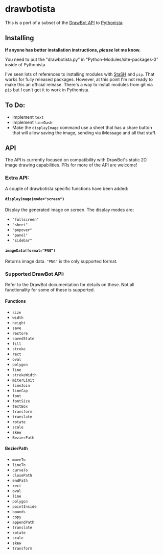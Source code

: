 # drawbotista

This is a port of a subset of the [DrawBot API](https://www.drawbot.com) to [Pythonista](http://omz-software.com/pythonista/index.html).

## Installing

**If anyone has better installation instructions, *please* let me know.**

You need to put the "drawbotista.py" in "Python-Modules/site-packages-3" inside of Pythonista.

I've seen lots of references to installing modules with [StaSH](https://github.com/ywangd/stash) and `pip`. That works for fully released packages. However, at this point I'm not ready to make this an official release. There's a way to install modules from git via `pip` but I can't get it to work in Pythonista.

## To Do:

- Implement `text`
- Implement `lineDash`
- Make the `displayImage` command use a sheet that has a share button that will allow saving the image, sending via iMessage and all that stuff.



## API

The API is currently focused on compatibility with DrawBot's static 2D image drawing capabilities. PRs for more of the API are welcome!

### Extra API:

A couple of drawbotista specific functions have been added:

#### `displayImage(mode="screen")`

Display the generated image on screen. The display modes are:

- `"fullscreen"`
- `"sheet"`
- `"popover"`
- `"panel"`
- `"sidebar"`

#### `imageData(format="PNG")`

Returns image data. `"PNG"` is the only supported format.


### Supported DrawBot API:

Refer to the DrawBot documentation for details on these. Not all functionality for some of these is supported.

#### Functions

- `size`
- `width`
- `height`
- `save`
- `restore`
- `savedState`
- `fill`
- `stroke`
- `rect`
- `oval`
- `polygon`
- `line`
- `strokeWidth`
- `miterLimit`
- `lineJoin`
- `lineCap`
- `font`
- `fontSize`
- `textBox`
- `transform`
- `translate`
- `rotate`
- `scale`
- `skew`
- `BezierPath`

#### BezierPath

- `moveTo`
- `lineTo`
- `curveTo`
- `closePath`
- `endPath`
- `rect`
- `oval`
- `line`
- `polygon`
- `pointInside`
- `bounds`
- `copy`
- `appendPath`
- `translate`
- `rotate`
- `scale`
- `skew`
- `transform`
